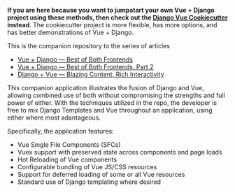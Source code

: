 **If you are here because you want to jumpstart your own Vue + Django project using these methods, then check out the [Django Vue Cookiecutter](https://github.com/ilikerobots/cookiecutter-vue-django) instead**.  The cookiecutter project is more flexible, has more options, and has better demonstrations of Vue + Django.  

This is the companion repository to the series of articles
 * [Vue + Django — Best of Both Frontends](https://medium.com/js-dojo/vue-django-best-of-both-frontends-701307871478)
 * [Vue + Django — Best of Both Frontends, Part 2](https://medium.com/js-dojo/django-vue-vuex-best-of-both-frontends-part-2-1dcb78215575)
 * [Django + Vue — Blazing Content, Rich Interactivity](https://medium.com/js-dojo/django-vue-blazing-content-rich-interactivity-b34e45d8c602)

This companion application illustrates the fusion of Django and Vue, allowing combined use of both without compromising the strengths and full power of either. With the techniques utilized in the repo, the developer is free to mix Django Templates and Vue throughout an application, using either where most adantageous.

Specifically, the application features:
  * Vue Single File Components (SFCs)
  * Vuex support with preserved state across components and page loads
  * Hot Reloading of Vue components
  * Configurable bundling of Vue JS/CSS resources
  * Support for deferred loading of some or all Vue resources
  * Standard use of Django templating where desired

 
